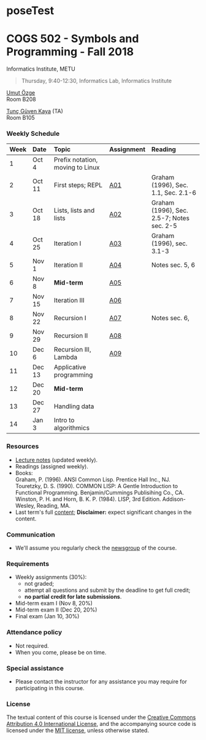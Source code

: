 # poseTest

# COGS 502 - Symbols and Programming - Fall 2018
Informatics Institute, METU

> Thursday, 9:40-12:30, Informatics Lab, Informatics Institute

[Umut Özge](https://umutozge.github.io)  
Room B208

[Tunç Güven Kaya](mailto:tuncgk@gmail.com) (TA)  
Room B105

### Weekly Schedule

|Week| Date   | Topic |  Assignment | Reading
:---|:---|:---|:---|:--- 
1   | Oct 4  | Prefix notation, moving to Linux | 
2   | Oct 11 | First steps; REPL |[A01](assignments/cogs502-assignment-01.pdf) | Graham (1996), Sec. 1.1, Sec. 2.1-6| 
3   | Oct 18 | Lists, lists and lists |[A02](assignments/cogs502-assignment-02.pdf) | Graham (1996), Sec. 2.5-7; Notes sec. 2-5| 
4   | Oct 25 | Iteration I| [A03](index.html)  | Graham (1996), sec. 3.1-3|
5   | Nov 1  | Iteration II| [A04](assignments/cogs502-assignment-04.pdf)| Notes sec. 5, 6| 
6   | Nov 8  | **Mid-term** |   [A05](assignments/cogs502-assignment-05.pdf)| 
7   | Nov 15 | Iteration III |  [A06](assignments/cogs502-assignment-06.pdf)| 
8   | Nov 22 | Recursion I |   [A07](assignments/cogs502-assignment-07.pdf) | Notes sec. 6, | 
9   | Nov 29 | Recursion II |  [A08](assignments/cogs502-assignment-08.pdf) | 
10  | Dec 6  | Recursion III, Lambda |  [A09](assignments/cogs502-assignment-09.pdf) | 
11  | Dec 13 | Applicative programming | <!---[A10](assignments/cogs502-assignment-10.pdf)--> | 
12  | Dec 20 | **Mid-term** |            <!---[A11](assignments/cogs502-assignment-11.pdf)--> | 
13  | Dec 27 | Handling data  |          <!---[A12](assignments/cogs502-assignment-12.pdf)--> | 
14  | Jan 3  | Intro to algorithmics |   <!---[A13](assignments/cogs502-assignment-13.pdf)--> | 

### Resources 

* [Lecture notes](notes/cogs502-lecture-notes.pdf) (updated weekly).
* Readings (assigned weekly).
* Books:  
	Graham, P. (1996). ANSI Common Lisp. Prentice Hall Inc., NJ.  
	Touretzky, D. S. (1990). COMMON LISP: A Gentle Introduction to Functional Programming. Benjamin/Cummings Publisihing Co., CA.  
	Winston, P. H. and Horn, B. K. P. (1984). LISP, 3rd Edition. Addison-Wesley, Reading, MA.  
* Last term's full [content](var/symbols-and-programming-2018-Spring.zip); **Disclaimer:** expect significant changes in the content.

### Communication

* We'll assume you regularly check the [newsgroup](https://groups.google.com/forum/#!forum/metu-cogs-502-symbols-and-programming) of the course.

### Requirements

* Weekly assignments (30%): 
	- not graded; 
	- attempt all questions and submit by the deadline to get full credit;
	- **no partial credit for late submissions**.
* Mid-term exam I (Nov 8, 20%)
* Mid-term exam II (Dec 20, 20%)
* Final exam (Jan 10, 30%)

### Attendance policy

* Not required.
* When you come, please be on time.

### Special assistance

* Please contact the instructor for any assistance you may require for participating in this course.

### License
The textual content of this course is licensed under the [Creative Commons Attribution 4.0 International License](https://creativecommons.org/licenses/by/4.0/), and the accompanying source code is licensed under the [MIT license](http://opensource.org/licenses/mit-license.php), unless otherwise stated.

